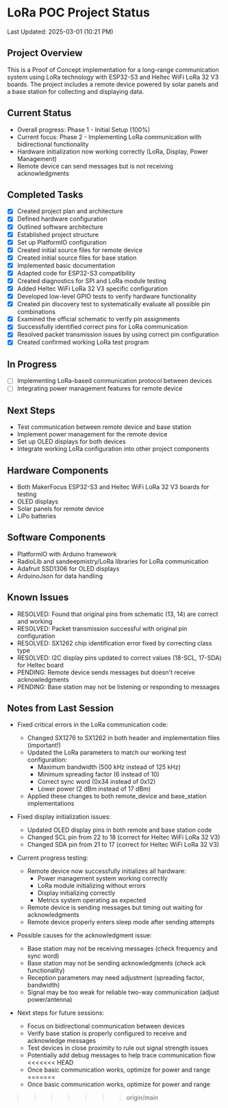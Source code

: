 # LoRa POC Project Status

Last Updated: 2025-03-01 (10:21 PM)

## Project Overview
This is a Proof of Concept implementation for a long-range communication system using LoRa technology with ESP32-S3 and Heltec WiFi LoRa 32 V3 boards. The project includes a remote device powered by solar panels and a base station for collecting and displaying data.

## Current Status
- Overall progress: Phase 1 - Initial Setup (100%)
- Current focus: Phase 2 - Implementing LoRa communication with bidirectional functionality
- Hardware initialization now working correctly (LoRa, Display, Power Management)
- Remote device can send messages but is not receiving acknowledgments

## Completed Tasks
- [x] Created project plan and architecture
- [x] Defined hardware configuration
- [x] Outlined software architecture
- [x] Established project structure
- [x] Set up PlatformIO configuration
- [x] Created initial source files for remote device
- [x] Created initial source files for base station
- [x] Implemented basic documentation
- [x] Adapted code for ESP32-S3 compatibility
- [x] Created diagnostics for SPI and LoRa module testing
- [x] Added Heltec WiFi LoRa 32 V3 specific configuration
- [x] Developed low-level GPIO tests to verify hardware functionality
- [x] Created pin discovery test to systematically evaluate all possible pin combinations
- [x] Examined the official schematic to verify pin assignments
- [x] Successfully identified correct pins for LoRa communication
- [x] Resolved packet transmission issues by using correct pin configuration
- [x] Created confirmed working LoRa test program

## In Progress
- [ ] Implementing LoRa-based communication protocol between devices
- [ ] Integrating power management features for remote device

## Next Steps
- Test communication between remote device and base station
- Implement power management for the remote device
- Set up OLED displays for both devices
- Integrate working LoRa configuration into other project components

## Hardware Components
- Both MakerFocus ESP32-S3 and Heltec WiFi LoRa 32 V3 boards for testing
- OLED displays
- Solar panels for remote device
- LiPo batteries

## Software Components
- PlatformIO with Arduino framework
- RadioLib and sandeepmistry/LoRa libraries for LoRa communication
- Adafruit SSD1306 for OLED displays
- ArduinoJson for data handling

## Known Issues
- RESOLVED: Found that original pins from schematic (13, 14) are correct and working
- RESOLVED: Packet transmission successful with original pin configuration 
- RESOLVED: SX1262 chip identification error fixed by correcting class type
- RESOLVED: I2C display pins updated to correct values (18-SCL, 17-SDA) for Heltec board
- PENDING: Remote device sends messages but doesn't receive acknowledgments
- PENDING: Base station may not be listening or responding to messages

## Notes from Last Session
- Fixed critical errors in the LoRa communication code:
  - Changed SX1276 to SX1262 in both header and implementation files (important!)
  - Updated the LoRa parameters to match our working test configuration:
    - Maximum bandwidth (500 kHz instead of 125 kHz)
    - Minimum spreading factor (6 instead of 10)
    - Correct sync word (0x34 instead of 0x12)
    - Lower power (2 dBm instead of 17 dBm)
  - Applied these changes to both remote_device and base_station implementations
  
- Fixed display initialization issues:
  - Updated OLED display pins in both remote and base station code
  - Changed SCL pin from 22 to 18 (correct for Heltec WiFi LoRa 32 V3)
  - Changed SDA pin from 21 to 17 (correct for Heltec WiFi LoRa 32 V3)
  
- Current progress testing:
  - Remote device now successfully initializes all hardware:
    - Power management system working correctly
    - LoRa module initializing without errors
    - Display initializing correctly
    - Metrics system operating as expected
  - Remote device is sending messages but timing out waiting for acknowledgments
  - Remote device properly enters sleep mode after sending attempts
  
- Possible causes for the acknowledgment issue:
  - Base station may not be receiving messages (check frequency and sync word)
  - Base station may not be sending acknowledgments (check ack functionality)
  - Reception parameters may need adjustment (spreading factor, bandwidth)
  - Signal may be too weak for reliable two-way communication (adjust power/antenna)

- Next steps for future sessions:
  - Focus on bidirectional communication between devices
  - Verify base station is properly configured to receive and acknowledge messages
  - Test devices in close proximity to rule out signal strength issues
  - Potentially add debug messages to help trace communication flow
<<<<<<< HEAD
  - Once basic communication works, optimize for power and range
=======
  - Once basic communication works, optimize for power and range
>>>>>>> origin/main
